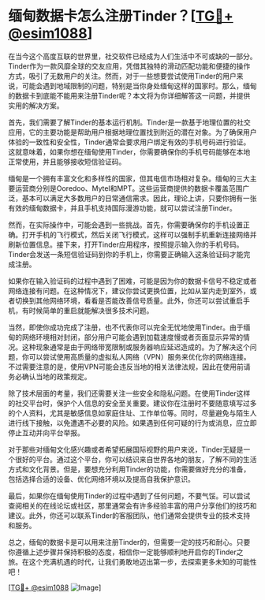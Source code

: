 # 缅甸数据卡怎么注册Tinder？[[TG💪+ @esim1088](https://t.me/s/esim1088)]

在当今这个高度互联的世界里，社交软件已经成为人们生活中不可或缺的一部分。Tinder作为一款风靡全球的交友应用，凭借其独特的滑动匹配功能和便捷的操作方式，吸引了无数用户的关注。然而，对于一些想要尝试使用Tinder的用户来说，可能会遇到地域限制的问题，特别是当你身处缅甸这样的国家时。那么，缅甸的数据卡到底能不能用来注册Tinder呢？本文将为你详细解答这一问题，并提供实用的解决方案。

首先，我们需要了解Tinder的基本运行机制。Tinder是一款基于地理位置的社交应用，它的主要功能是帮助用户根据地理位置找到附近的潜在对象。为了确保用户体验的一致性和安全性，Tinder通常会要求用户绑定有效的手机号码进行验证。这就意味着，如果你想在缅甸使用Tinder，你需要确保你的手机号码能够在本地正常使用，并且能够接收短信验证码。

缅甸是一个拥有丰富文化和多样性的国家，但其电信市场相对复杂。缅甸的三大主要运营商分别是Ooredoo、Mytel和MPT。这些运营商提供的数据卡覆盖范围广泛，基本可以满足大多数用户的日常通信需求。因此，理论上讲，只要你拥有一张有效的缅甸数据卡，并且手机支持国际漫游功能，就可以尝试注册Tinder。

然而，在实际操作中，可能会遇到一些挑战。首先，你需要确保你的手机设置正确。打开手机的飞行模式，然后关闭飞行模式，这样可以强制手机重新连接网络并刷新位置信息。接下来，打开Tinder应用程序，按照提示输入你的手机号码。Tinder会发送一条短信验证码到你的手机上，你需要正确输入这条验证码才能完成注册。

如果你在输入验证码的过程中遇到了困难，可能是因为你的数据卡信号不稳定或者网络连接有问题。在这种情况下，建议你尝试更换位置，比如从室内走到室外，或者切换到其他网络环境，看看是否能改善信号质量。此外，你还可以尝试重启手机，有时候简单的重启就能解决很多技术问题。

当然，即使你成功完成了注册，也不代表你可以完全无忧地使用Tinder。由于缅甸的网络环境相对封闭，部分用户可能会遇到加载速度慢或者页面显示异常的情况。这种现象通常是由于网络带宽限制或服务器响应延迟造成的。为了解决这个问题，你可以尝试使用高质量的虚拟私人网络（VPN）服务来优化你的网络连接。不过需要注意的是，使用VPN可能会违反当地的相关法律法规，因此在使用前请务必确认当地的政策规定。

除了技术层面的考量，我们还需要关注一些安全和隐私问题。在使用Tinder这样的社交平台时，保护个人信息的安全至关重要。建议你在注册时不要随意填写过多的个人资料，尤其是敏感信息如家庭住址、工作单位等。同时，尽量避免与陌生人进行线下接触，以免遭遇不必要的风险。如果遇到任何可疑的行为或消息，应立即停止互动并向平台举报。

对于那些对缅甸文化感兴趣或者希望拓展国际视野的用户来说，Tinder无疑是一个很好的平台。通过这个平台，你可以结识来自世界各地的朋友，了解不同的生活方式和文化背景。但是，要想充分利用Tinder的功能，你需要做好充分的准备，包括选择合适的设备、优化网络环境以及提高自我保护意识。

最后，如果你在缅甸使用Tinder的过程中遇到了任何问题，不要气馁。可以尝试查阅相关的在线论坛或社区，那里通常会有许多经验丰富的用户分享他们的技巧和建议。此外，你还可以联系Tinder的客服团队，他们通常会提供专业的技术支持和服务。

总之，缅甸的数据卡是可以用来注册Tinder的，但需要一定的技巧和耐心。只要你遵循上述步骤并保持积极的态度，相信你一定能够顺利地开启你的Tinder之旅。在这个充满机遇的时代，让我们勇敢地迈出第一步，去探索更多未知的可能性吧！

[[TG💪+ @esim1088](https://t.me/s/esim1088) ![Image](https://i.postimg.cc/4NQfJmqS/Snipaste-2025-05-13-00-14-12.png)]